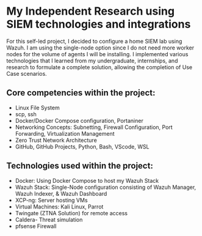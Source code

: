# My Independent Research using SIEM technologies and integrations
For this self-led project, I decided to configure a home SIEM lab using Wazuh. I am using the single-node option since I do not need more worker nodes for the volume of agents I will be installing. I implemented various technologies that I learned from my undergraduate, internships, and research to formulate a complete solution, allowing the completion of Use Case scenarios.

## Core competencies within the project:
- Linux File System
- scp, ssh
- Docker/Docker Compose configuration, Portaniner 
- Networking Concepts: Subnetting, Firewall Configuration, Port Forwarding, Virtualization Management
- Zero Trust Network Architecture
- GitHub, GitHub Projects, Python, Bash, VScode, WSL

## Technologies used within the project:
- Docker: Using Docker Compose to host my Wazuh Stack
- Wazuh Stack: Single-Node configuration consisting of Wazuh Manager, Wazuh Indexer, & Wazuh Dashboard
- XCP-ng: Server hosting VMs
- Virtual Machines: Kali Linux, Parrot
- Twingate (ZTNA Solution) for remote access
- Caldera- Threat simulation
- pfsense Firewall
